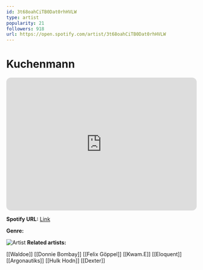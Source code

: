 ```yaml
---
id: 3t68oahCiTB0Dat0rhHVLW
type: artist
popularity: 21
followers: 918
url: https://open.spotify.com/artist/3t68oahCiTB0Dat0rhHVLW
---
```

# Kuchenmann

<iframe style="border-radius:12px" src="https://open.spotify.com/embed/artist/3t68oahCiTB0Dat0rhHVLW" width="100%" height="352" frameBorder="0" allowfullscreen="" allow="autoplay; clipboard-write; encrypted-media; fullscreen; picture-in-picture" loading="lazy"></iframe>

**Spotify URL:** [Link](https://open.spotify.com/artist/3t68oahCiTB0Dat0rhHVLW)

**Genre:** 

![Artist](https://i.scdn.co/image/ab6761610000e5ebf2783a5a3bbc34e5ff1de69a)
**Related artists:**

[[Waldoe]]
[[Donnie Bombay]]
[[Felix Göppel]]
[[Kwam.E]]
[[Eloquent]]
[[Argonautiks]]
[[Hulk Hodn]]
[[Dexter]]
